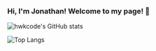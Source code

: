 ### Hi, I'm Jonathan! Welcome to my page! 👋
![hwkcode's GitHub stats](https://github-readme-stats.vercel.app/api?username=hwkcode&theme=highcontrast&show_icons=true)

![Top Langs](https://github-readme-stats.vercel.app/api/top-langs/?username=hwkcode&theme=highcontrast)

<!--
**hwkcode/hwkcode** is a ✨ _special_ ✨ repository because its `README.md` (this file) appears on your GitHub profile.

Here are some ideas to get you started:

- 🔭 I’m currently working on ...
- 🌱 I’m currently learning ...
- 👯 I’m looking to collaborate on ...
- 🤔 I’m looking for help with ...
- 💬 Ask me about ...
- 📫 How to reach me: ...
- 😄 Pronouns: ...
- ⚡ Fun fact: ...
-->
